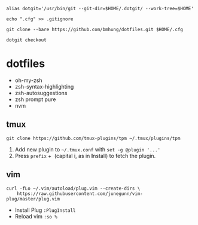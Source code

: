 `alias dotgit='/usr/bin/git --git-dir=$HOME/.dotgit/ --work-tree=$HOME'`

`echo ".cfg" >> .gitignore`

`git clone --bare https://github.com/bmhung/dotfiles.git $HOME/.cfg`

`dotgit checkout`

# dotfiles

- oh-my-zsh
- zsh-syntax-highlighting
- zsh-autosuggestions
- zsh prompt pure
- nvm
  

## tmux

`git clone https://github.com/tmux-plugins/tpm ~/.tmux/plugins/tpm`

1. Add new plugin to `~/.tmux.conf` with `set -g @plugin '...'`
2. Press `prefix` +  (capital i, as in **I**nstall) to fetch the plugin.

## vim

```
curl -fLo ~/.vim/autoload/plug.vim --create-dirs \
    https://raw.githubusercontent.com/junegunn/vim-plug/master/plug.vim
```

- Install Plug `:PlugInstall`
- Reload vim `:so %`
